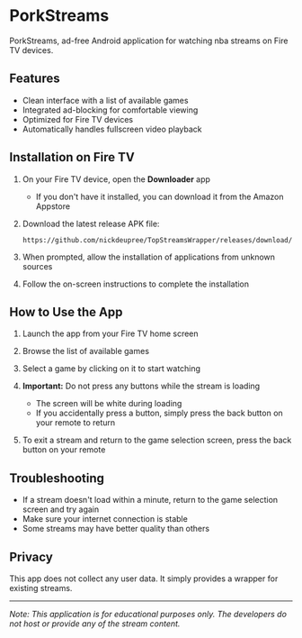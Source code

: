 # PorkStreams

PorkStreams, ad-free Android application for watching nba streams on Fire TV devices.

## Features

- Clean interface with a list of available games
- Integrated ad-blocking for comfortable viewing
- Optimized for Fire TV devices
- Automatically handles fullscreen video playback

## Installation on Fire TV

1. On your Fire TV device, open the **Downloader** app
   - If you don't have it installed, you can download it from the Amazon Appstore

2. Download the latest release APK file:
   ```
   https://github.com/nickdeupree/TopStreamsWrapper/releases/download/1.0/PorkStreams.v1.0.apk
   ```

3. When prompted, allow the installation of applications from unknown sources
   
4. Follow the on-screen instructions to complete the installation

## How to Use the App

1. Launch the app from your Fire TV home screen

2. Browse the list of available games 

3. Select a game by clicking on it to start watching

4. **Important:** Do not press any buttons while the stream is loading
   - The screen will be white during loading
   - If you accidentally press a button, simply press the back button on your remote to return

5. To exit a stream and return to the game selection screen, press the back button on your remote

## Troubleshooting

- If a stream doesn't load within a minute, return to the game selection screen and try again
- Make sure your internet connection is stable
- Some streams may have better quality than others

## Privacy

This app does not collect any user data. It simply provides a wrapper for existing streams.

---

*Note: This application is for educational purposes only. The developers do not host or provide any of the stream content.*